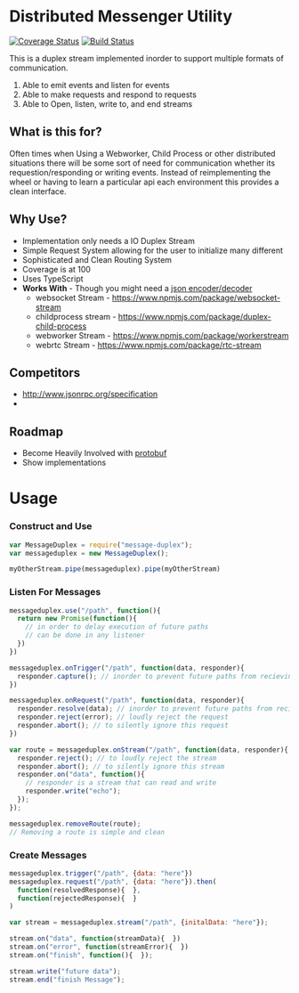 # Distributed Messenger Utility
[![Coverage Status](https://coveralls.io/repos/github/formula1/JS-Messaging/badge.svg?branch=master)](https://coveralls.io/github/formula1/JS-Messaging?branch=master) [![Build Status](https://travis-ci.org/formula1/JS-Messaging.svg?branch=master)](https://travis-ci.org/formula1/JS-Messaging)

This is a duplex stream implemented inorder to support multiple formats of communication.

1. Able to emit events and listen for events
2. Able to make requests and respond to requests
3. Able to Open, listen, write to, and end streams

## What is this for?
Often times when Using a Webworker, Child Process or other distributed situations
there will be some sort of need for communication whether its requestion/responding
or writing events. Instead of reimplementing the wheel or having to learn a particular
api each environment this provides a clean interface.

## Why Use?
- Implementation only needs a IO Duplex Stream
- Simple Request System allowing for the user to initialize many different
- Sophisticated and Clean Routing System
- Coverage is at 100
- Uses TypeScript
- **Works With** - Though you might need a [json encoder/decoder](https://github.com/dominictarr/JSONStream)
  - websocket Stream - https://www.npmjs.com/package/websocket-stream
  - childprocess stream - https://www.npmjs.com/package/duplex-child-process
  - webworker Stream - https://www.npmjs.com/package/workerstream
  - webrtc Stream - https://www.npmjs.com/package/rtc-stream

## Competitors
- http://www.jsonrpc.org/specification
-

## Roadmap
- Become Heavily Involved with [protobuf](https://www.npmjs.com/package/protobufjs)
- Show implementations

# Usage

### Construct and Use
```javascript
var MessageDuplex = require("message-duplex");
var messageduplex = new MessageDuplex();

myOtherStream.pipe(messageduplex).pipe(myOtherStream)
```


### Listen For Messages
```javascript
messageduplex.use("/path", function(){
  return new Promise(function(){
    // in order to delay execution of future paths
    // can be done in any listener
  })
})

messageduplex.onTrigger("/path", function(data, responder){
  responder.capture(); // inorder to prevent future paths from recieving the event
})

messageduplex.onRequest("/path", function(data, responder){
  responder.resolve(data); // inorder to prevent future paths from recieving the event
  responder.reject(error); // loudly reject the request
  responder.abort(); // to silently ignore this request
})

var route = messageduplex.onStream("/path", function(data, responder){
  responder.reject(); // to loudly reject the stream
  responder.abort(); // to silently ignore this stream
  responder.on("data", function(){
    // responder is a stream that can read and write
    responder.write("echo");
  });
});

messageduplex.removeRoute(route);
// Removing a route is simple and clean
```

### Create Messages

```javascript
messageduplex.trigger("/path", {data: "here"})
messageduplex.request("/path", {data: "here"}).then(
  function(resolvedResponse){  },
  function(rejectedResponse){  }
)

var stream = messageduplex.stream("/path", {initalData: "here"});

stream.on("data", function(streamData){  })
stream.on("error", function(streamError){  })
stream.on("finish", function(){  });

stream.write("future data");
stream.end("finish Message");
```
